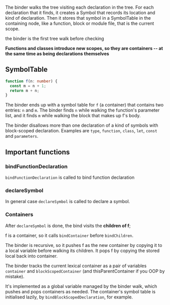The binder walks the tree visiting each declaration in the tree. For each declaration that it finds, it creates a Symbol that records its location and kind of declaration. Then it stores that symbol in a SymbolTable in the containing node, like a function, block or module file, that is the current scope.

the binder is the first tree walk before checking

**Functions and classes introduce new scopes, so they are containers -- at the same time as being declarations themselves**

## SymbolTable

```ts
function f(n: number) {
  const m = n + 1;
  return m + n;
}
```

The binder ends up with a symbol table for `f` (a container) that contains two entries: `n` and `m`.
The binder finds `n` while walking the function's parameter list, and it finds `m` while walking the block that makes up f's body.

The binder disallows more than one declaration of a kind of symbols with block-scoped declaration. Examples are `type`, `function`, `class`, `let`, `const` and `parameters`.

## Important functions

### bindFunctionDeclaration

`bindFunctionDeclaration` is called to bind function declaration

### declareSymbol

In general case `declareSymbol` is called to declare a symbol.

### Containers

After `declareSymbol` is done, the bind visits the **children of f**;

f is a container, so it calls `bindContainer` before `bindChildren`.

The binder is recursive, so it pushes f as the new container by copying it to a local variable before walking its children. It pops f by copying the stored local back into container.

The binder tracks the current lexical container as a pair of variables `container` and `blockScopedContainer` (and thisParentContainer if you OOP by mistake).

It's implemented as a global variable managed by the binder walk, which pushes and pops containers as needed. The container's symbol table is initialised lazily, by `bindBlockScopedDeclaration`, for example.
